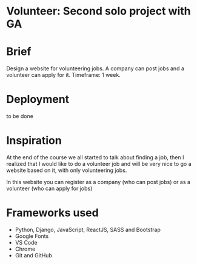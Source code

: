 # Volunteer: Second solo project with GA

# Brief
Design a website for volunteering jobs. A company can post jobs and a volunteer can apply for it. Timeframe: 1 week.

# Deployment

to be done

# Inspiration

At the end of the course we all started to talk about finding a job, then I realized that I would like to do a volunteer job and will be very nice to go a website based on it, with only volunteering jobs.

In this website you can register as a company (who can post jobs) or as a volunteer (who can apply for jobs)

# Frameworks used
* Python, Django, JavaScript, ReactJS, SASS and Bootstrap
* Google Fonts
* VS Code
* Chrome
* Git and GitHub
